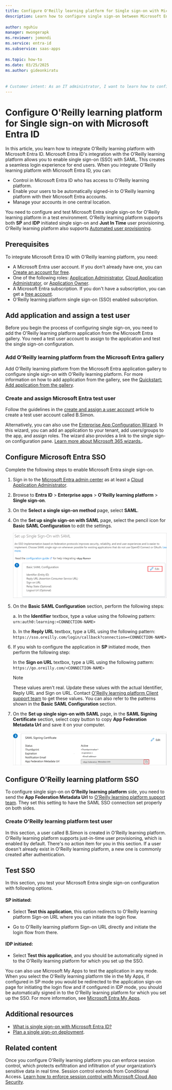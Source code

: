```yaml
---
title: Configure O'Reilly learning platform for Single sign-on with Microsoft Entra ID
description: Learn how to configure single sign-on between Microsoft Entra ID and O'Reilly learning platform.

author: nguhiu
manager: mwongerapk
ms.reviewer: jomondi
ms.service: entra-id
ms.subservice: saas-apps

ms.topic: how-to
ms.date: 03/25/2025
ms.author: gideonkiratu


# Customer intent: As an IT administrator, I want to learn how to configure single sign-on between Microsoft Entra ID and O'Reilly learning platform so that I can control who has access to O'Reilly learning platform, enable automatic sign-in with Microsoft Entra accounts, and manage my accounts in one central location.
---
```


# Configure O'Reilly learning platform for Single sign-on with Microsoft Entra ID

In this article, you learn how to integrate O'Reilly learning platform with Microsoft Entra ID. Microsoft Entra ID's integration with the O’Reilly learning platform allows you to enable single sign-on (SSO) with SAML. This creates a seamless login experience for end users. When you integrate O'Reilly learning platform with Microsoft Entra ID, you can:

* Control in Microsoft Entra ID who has access to O'Reilly learning platform.
* Enable your users to be automatically signed-in to O'Reilly learning platform with their Microsoft Entra accounts.
* Manage your accounts in one central location.

You need to configure and test Microsoft Entra single sign-on for O'Reilly learning platform in a test environment. O'Reilly learning platform supports both **SP** and **IDP** initiated single sign-on and **Just In Time** user provisioning. O'Reilly learning platform also supports [Automated user provisioning](oreilly-learning-platform-provisioning-tutorial.md).


## Prerequisites

To integrate Microsoft Entra ID with O'Reilly learning platform, you need:

* A Microsoft Entra user account. If you don't already have one, you can [Create an account for free](https://azure.microsoft.com/free/?WT.mc_id=A261C142F).
* One of the following roles: [Application Administrator](/entra/identity/role-based-access-control/permissions-reference#application-administrator), [Cloud Application Administrator](/entra/identity/role-based-access-control/permissions-reference#cloud-application-administrator), or [Application Owner](/entra/fundamentals/users-default-permissions#owned-enterprise-applications).
* A Microsoft Entra subscription. If you don't have a subscription, you can get a [free account](https://azure.microsoft.com/free/).
* O'Reilly learning platform single sign-on (SSO) enabled subscription.

## Add application and assign a test user

Before you begin the process of configuring single sign-on, you need to add the O'Reilly learning platform application from the Microsoft Entra gallery. You need a test user account to assign to the application and test the single sign-on configuration.

<a name='add-oreilly-learning-platform-from-the-azure-ad-gallery'></a>

### Add O'Reilly learning platform from the Microsoft Entra gallery

Add O'Reilly learning platform from the Microsoft Entra application gallery to configure single sign-on with O'Reilly learning platform. For more information on how to add application from the gallery, see the [Quickstart: Add application from the gallery](~/identity/enterprise-apps/add-application-portal.md).

<a name='create-and-assign-azure-ad-test-user'></a>

### Create and assign Microsoft Entra test user

Follow the guidelines in the [create and assign a user account](~/identity/enterprise-apps/add-application-portal-assign-users.md) article to create a test user account called B.Simon.

Alternatively, you can also use the [Enterprise App Configuration Wizard](https://portal.office.com/AdminPortal/home?Q=Docs#/azureadappintegration). In this wizard, you can add an application to your tenant, add users/groups to the app, and assign roles. The wizard also provides a link to the single sign-on configuration pane. [Learn more about Microsoft 365 wizards.](/microsoft-365/admin/misc/azure-ad-setup-guides). 

<a name='configure-azure-ad-sso'></a>

## Configure Microsoft Entra SSO

Complete the following steps to enable Microsoft Entra single sign-on.

1. Sign in to the [Microsoft Entra admin center](https://entra.microsoft.com) as at least a [Cloud Application Administrator](~/identity/role-based-access-control/permissions-reference.md#cloud-application-administrator).
1. Browse to **Entra ID** > **Enterprise apps** > **O'Reilly learning platform** > **Single sign-on**.
1. On the **Select a single sign-on method** page, select **SAML**.
1. On the **Set up single sign-on with SAML** page, select the pencil icon for **Basic SAML Configuration** to edit the settings.

   ![Screenshot shows how to edit Basic SAML Configuration.](common/edit-urls.png "Basic Configuration")

1. On the **Basic SAML Configuration** section, perform the following steps:

    a. In the **Identifier** textbox, type a value using the following pattern:
    `urn:auth0:learning:<CONNECTION-NAME>`

    b. In the **Reply URL** textbox, type a URL using the following pattern:
    `https://sso.oreilly.com/login/callback?connection=<CONNECTION-NAME>`

1. If you wish to configure the application in **SP** initiated mode, then perform the following step:

    In the **Sign on URL** textbox, type a URL using the following pattern:
    `https://go.oreilly.com/<CONNECTION-NAME>`

    > [!NOTE]
    > These values aren't real. Update these values with the actual Identifier, Reply URL and Sign on URL. Contact [O'Reilly learning platform Client support team](mailto:platform-integration@oreilly.com) to get these values. You can also refer to the patterns shown in the **Basic SAML Configuration** section.

1. On the **Set up single sign-on with SAML** page, in the **SAML Signing Certificate** section, select copy button to copy **App Federation Metadata Url** and save it on your computer.

    ![Screenshot shows the Certificate download link.](common/copy-metadataurl.png "Certificate")

## Configure O'Reilly learning platform SSO

To configure single sign-on on **O'Reilly learning platform** side, you need to send the **App Federation Metadata Url** to [O'Reilly learning platform support team](mailto:platform-integration@oreilly.com). They set this setting to have the SAML SSO connection set properly on both sides.

### Create O'Reilly learning platform test user

In this section, a user called B.Simon is created in O'Reilly learning platform. O'Reilly learning platform supports just-in-time user provisioning, which is enabled by default. There's no action item for you in this section. If a user doesn't already exist in O'Reilly learning platform, a new one is commonly created after authentication.

## Test SSO 

In this section, you test your Microsoft Entra single sign-on configuration with following options. 

#### SP initiated:

* Select **Test this application**, this option redirects to O'Reilly learning platform Sign-on URL where you can initiate the login flow.  

* Go to O'Reilly learning platform Sign-on URL directly and initiate the login flow from there.

#### IDP initiated:

* Select **Test this application**, and you should be automatically signed in to the O'Reilly learning platform for which you set up the SSO. 

You can also use Microsoft My Apps to test the application in any mode. When you select the O'Reilly learning platform tile in the My Apps, if configured in SP mode you would be redirected to the application sign-on page for initiating the login flow and if configured in IDP mode, you should be automatically signed in to the O'Reilly learning platform for which you set up the SSO. For more information, see [Microsoft Entra My Apps](/azure/active-directory/manage-apps/end-user-experiences#azure-ad-my-apps).

## Additional resources

* [What is single sign-on with Microsoft Entra ID?](~/identity/enterprise-apps/what-is-single-sign-on.md)
* [Plan a single sign-on deployment](~/identity/enterprise-apps/plan-sso-deployment.md).

## Related content

Once you configure O'Reilly learning platform you can enforce session control, which protects exfiltration and infiltration of your organization’s sensitive data in real time. Session control extends from Conditional Access. [Learn how to enforce session control with Microsoft Cloud App Security](/cloud-app-security/proxy-deployment-aad).
